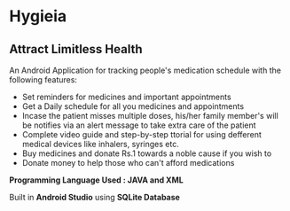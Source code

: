 # Hygieia
## Attract Limitless Health

An Android Application for tracking people's medication schedule with the following features:
- Set reminders for medicines and important appointments
- Get a Daily schedule for all you medicines and appointments
- Incase the patient misses multiple doses, his/her family member's will be notifies via an alert message to take extra care of the patient
- Complete video guide and step-by-step ttorial for using defferent medical devices like inhalers, syringes etc.
- Buy medicines and donate Rs.1 towards a noble cause if you wish to
- Donate money to help those who can't afford medications

**Programming Language Used : JAVA and XML**

Built in **Android Studio**  using **SQLite Database**
 
